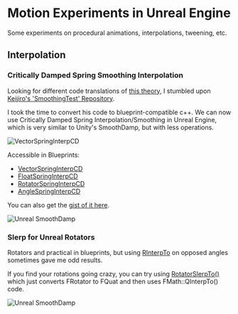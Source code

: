# Motion Experiments in Unreal Engine

Some experiments on procedural animations, interpolations, tweening, etc. 

## Interpolation

### Critically Damped Spring Smoothing Interpolation 

Looking for different code translations of [this theory](http://mathproofs.blogspot.jp/2013/07/critically-damped-spring-smoothing.html), I stumbled upon [Keijiro's 'SmoothingTest' Repository](https://github.com/keijiro/SmoothingTest).

I took the time to convert his code to blueprint-compatible c++. We can now use Critically Damped Spring Interpolation/Smoothing in Unreal Engine, which is very similar to Unity's SmoothDamp, but with less operations. 

![VectorSpringInterpCD](Documentation/VectorSpringInterpCD.png)

Accessible in Blueprints:

* [VectorSpringInterpCD](Source/MotionExperiments/Interpolation/InterpolationLibrary.cpp#L9)
* [FloatSpringInterpCD](Source/MotionExperiments/Interpolation/InterpolationLibrary.cpp#L9)
* [RotatorSpringInterpCD](Source/MotionExperiments/Interpolation/InterpolationLibrary.cpp#L35)
* [AngleSpringInterpCD](Source/MotionExperiments/Interpolation/InterpolationLibrary.cpp#L88)

You can also get the [gist of it here](https://gist.github.com/josimard/5737f3488fdfa2d207d68de282904479).


![Unreal SmoothDamp](Documentation/UnrealSmoothDamp.gif)


### Slerp for Unreal Rotators

Rotators and practical in blueprints, but using [RInterpTo](https://api.unrealengine.com/INT/API/Runtime/Engine/Kismet/UKismetMathLibrary/RInterpTo/index.html) on opposed angles sometimes gave me odd results.  

If you find your rotations going crazy, you can try using [RotatorSlerpTo()](Source/MotionExperiments/Interpolation/InterpolationLibrary.h#L48) which just converts FRotator to FQuat and then uses FMath::QInterpTo() code.


![Unreal SmoothDamp](Documentation/UnrealRotationInterp.gif)